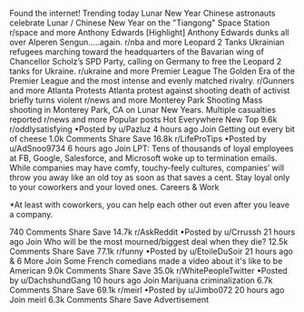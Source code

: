 Found the internet!
Trending today
Lunar New Year
Chinese astronauts celebrate Lunar / Chinese New Year on the "Tiangong" Space Station
r/space and more
Anthony Edwards
[Highlight] Anthony Edwards dunks all over Alperen Sengun.....again.
r/nba and more
Leopard 2 Tanks
Ukrainian refugees marching toward the headquarters of the Bavarian wing of Chancellor Scholz’s SPD Party, calling on Germany to free the Leopard 2 tanks for Ukraine.
r/ukraine and more
Premier League
The Golden Era of the Premier League and the most intense and evenly matched rivalry.
r/Gunners and more
Atlanta Protests
Atlanta protest against shooting death of activist briefly turns violent
r/news and more
Monterey Park Shooting
Mass shooting in Monterey Park, CA on Lunar New Years. Multiple casualties reported
r/news and more
Popular posts
Hot
Everywhere
New
Top
9.6k
r/oddlysatisfying
•Posted by
u/Pazluz
4 hours ago
Join
Getting out every bit of cheese
1.0k Comments
Share
Save
16.8k
r/LifeProTips
•Posted by
u/AdSnoo9734
6 hours ago
Join
LPT: Tens of thousands of loyal employees at FB, Google, Salesforce, and Microsoft woke up to termination emails. While companies may have comfy, touchy-feely cultures, companies’ will throw you away like an old toy as soon as that saves a cent. Stay loyal only to your coworkers and your loved ones.
Careers & Work

*At least with coworkers, you can help each other out even after you leave a company.

740 Comments
Share
Save
14.7k
r/AskReddit
•Posted by
u/Crrussh
21 hours ago
Join
Who will be the most mourned/biggest deal when they die?
12.5k Comments
Share
Save
77.1k
r/funny
•Posted by
u/EtoileDuSoir
21 hours ago
& 6 More
Join
Some French comedians made a video about it's like to be American
9.0k Comments
Share
Save
35.0k
r/WhitePeopleTwitter
•Posted by
u/DachshundGang
10 hours ago
Join
Marijuana criminalization
6.7k Comments
Share
Save
69.1k
r/meirl
•Posted by
u/Jimbo072
20 hours ago
Join
meirl
6.3k Comments
Share
Save
Advertisement